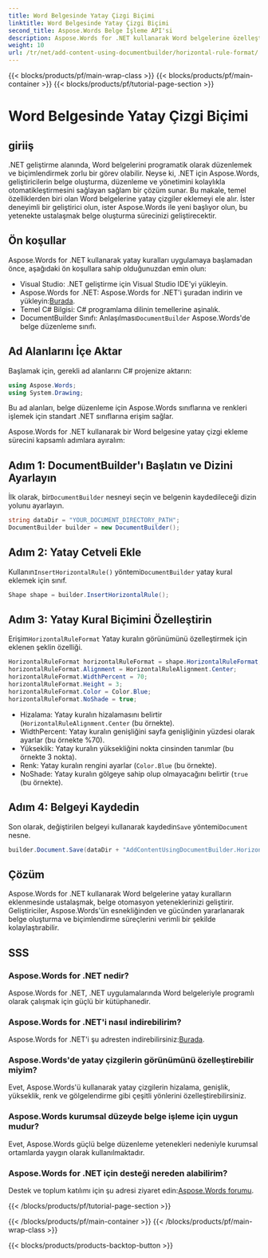 ```yaml
---
title: Word Belgesinde Yatay Çizgi Biçimi
linktitle: Word Belgesinde Yatay Çizgi Biçimi
second_title: Aspose.Words Belge İşleme API'si
description: Aspose.Words for .NET kullanarak Word belgelerine özelleştirilebilir yatay çizgilerin nasıl ekleneceğini öğrenin. Belge otomasyonunuzu geliştirin.
weight: 10
url: /tr/net/add-content-using-documentbuilder/horizontal-rule-format/
---
```


{{< blocks/products/pf/main-wrap-class >}}
{{< blocks/products/pf/main-container >}}
{{< blocks/products/pf/tutorial-page-section >}}

# Word Belgesinde Yatay Çizgi Biçimi

## giriiş

.NET geliştirme alanında, Word belgelerini programatik olarak düzenlemek ve biçimlendirmek zorlu bir görev olabilir. Neyse ki, .NET için Aspose.Words, geliştiricilerin belge oluşturma, düzenleme ve yönetimini kolaylıkla otomatikleştirmesini sağlayan sağlam bir çözüm sunar. Bu makale, temel özelliklerden biri olan Word belgelerine yatay çizgiler eklemeyi ele alır. İster deneyimli bir geliştirici olun, ister Aspose.Words ile yeni başlıyor olun, bu yetenekte ustalaşmak belge oluşturma sürecinizi geliştirecektir.

## Ön koşullar

Aspose.Words for .NET kullanarak yatay kuralları uygulamaya başlamadan önce, aşağıdaki ön koşullara sahip olduğunuzdan emin olun:

- Visual Studio: .NET geliştirme için Visual Studio IDE'yi yükleyin.
- Aspose.Words for .NET: Aspose.Words for .NET'i şuradan indirin ve yükleyin:[Burada](https://releases.aspose.com/words/net/).
- Temel C# Bilgisi: C# programlama dilinin temellerine aşinalık.
-  DocumentBuilder Sınıfı: Anlaşılması`DocumentBuilder` Aspose.Words'de belge düzenleme sınıfı.

## Ad Alanlarını İçe Aktar

Başlamak için, gerekli ad alanlarını C# projenize aktarın:

```csharp
using Aspose.Words;
using System.Drawing;
```

Bu ad alanları, belge düzenleme için Aspose.Words sınıflarına ve renkleri işlemek için standart .NET sınıflarına erişim sağlar.

Aspose.Words for .NET kullanarak bir Word belgesine yatay çizgi ekleme sürecini kapsamlı adımlara ayıralım:

## Adım 1: DocumentBuilder'ı Başlatın ve Dizini Ayarlayın

 İlk olarak, bir`DocumentBuilder` nesneyi seçin ve belgenin kaydedileceği dizin yolunu ayarlayın.

```csharp
string dataDir = "YOUR_DOCUMENT_DIRECTORY_PATH";
DocumentBuilder builder = new DocumentBuilder();
```

## Adım 2: Yatay Cetveli Ekle

 Kullanın`InsertHorizontalRule()` yöntemi`DocumentBuilder` yatay kural eklemek için sınıf.

```csharp
Shape shape = builder.InsertHorizontalRule();
```

## Adım 3: Yatay Kural Biçimini Özelleştirin

 Erişim`HorizontalRuleFormat` Yatay kuralın görünümünü özelleştirmek için eklenen şeklin özelliği.

```csharp
HorizontalRuleFormat horizontalRuleFormat = shape.HorizontalRuleFormat;
horizontalRuleFormat.Alignment = HorizontalRuleAlignment.Center;
horizontalRuleFormat.WidthPercent = 70;
horizontalRuleFormat.Height = 3;
horizontalRuleFormat.Color = Color.Blue;
horizontalRuleFormat.NoShade = true;
```

- Hizalama: Yatay kuralın hizalamasını belirtir (`HorizontalRuleAlignment.Center` (bu örnekte).
- WidthPercent: Yatay kuralın genişliğini sayfa genişliğinin yüzdesi olarak ayarlar (bu örnekte %70).
- Yükseklik: Yatay kuralın yüksekliğini nokta cinsinden tanımlar (bu örnekte 3 nokta).
- Renk: Yatay kuralın rengini ayarlar (`Color.Blue` (bu örnekte).
- NoShade: Yatay kuralın gölgeye sahip olup olmayacağını belirtir (`true` (bu örnekte).

## Adım 4: Belgeyi Kaydedin

 Son olarak, değiştirilen belgeyi kullanarak kaydedin`Save` yöntemi`Document` nesne.

```csharp
builder.Document.Save(dataDir + "AddContentUsingDocumentBuilder.HorizontalRuleFormat.docx");
```

## Çözüm

Aspose.Words for .NET kullanarak Word belgelerine yatay kuralların eklenmesinde ustalaşmak, belge otomasyon yeteneklerinizi geliştirir. Geliştiriciler, Aspose.Words'ün esnekliğinden ve gücünden yararlanarak belge oluşturma ve biçimlendirme süreçlerini verimli bir şekilde kolaylaştırabilir.

## SSS

### Aspose.Words for .NET nedir?
Aspose.Words for .NET, .NET uygulamalarında Word belgeleriyle programlı olarak çalışmak için güçlü bir kütüphanedir.

### Aspose.Words for .NET'i nasıl indirebilirim?
 Aspose.Words for .NET'i şu adresten indirebilirsiniz:[Burada](https://releases.aspose.com/words/net/).

### Aspose.Words'de yatay çizgilerin görünümünü özelleştirebilir miyim?
Evet, Aspose.Words'ü kullanarak yatay çizgilerin hizalama, genişlik, yükseklik, renk ve gölgelendirme gibi çeşitli yönlerini özelleştirebilirsiniz.

### Aspose.Words kurumsal düzeyde belge işleme için uygun mudur?
Evet, Aspose.Words güçlü belge düzenleme yetenekleri nedeniyle kurumsal ortamlarda yaygın olarak kullanılmaktadır.

### Aspose.Words for .NET için desteği nereden alabilirim?
 Destek ve toplum katılımı için şu adresi ziyaret edin:[Aspose.Words forumu](https://forum.aspose.com/c/words/8).

{{< /blocks/products/pf/tutorial-page-section >}}

{{< /blocks/products/pf/main-container >}}
{{< /blocks/products/pf/main-wrap-class >}}

{{< blocks/products/products-backtop-button >}}
